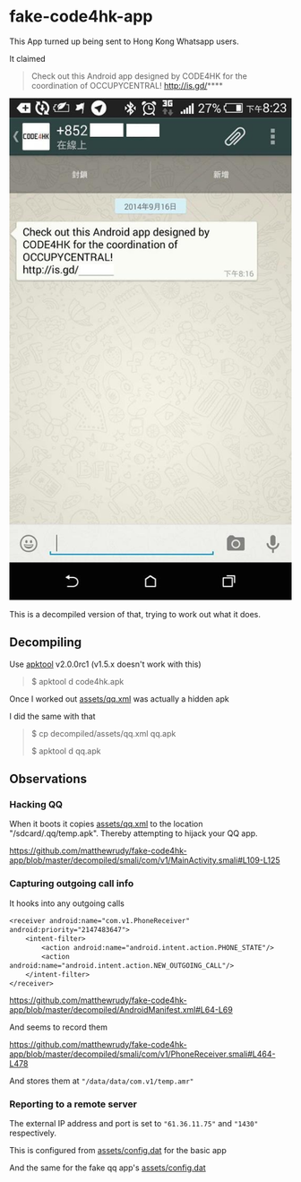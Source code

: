 fake-code4hk-app
================

This App turned up being sent to Hong Kong Whatsapp users.

It claimed

> Check out this Android app designed by
> CODE4HK for the coordination of
> OCCUPYCENTRAL!
> http://is.gd/****

![Original Screenshot](https://raw.githubusercontent.com/matthewrudy/fake-code4hk-app/master/assets/code4hk-fake-app.jpg)

This is a decompiled version of that,
trying to work out what it does.

Decompiling
-----------

Use [apktool](https://code.google.com/p/android-apktool/wiki/Install) v2.0.0rc1 (v1.5.x doesn't work with this)

> $ apktool d code4hk.apk

Once I worked out [assets/qq.xml](https://github.com/matthewrudy/fake-code4hk-app/blob/master/decompiled/assets/qq.xml) was actually a hidden apk

I did the same with that

> $ cp decompiled/assets/qq.xml qq.apk
>
> $ apktool d qq.apk

Observations
------------

### Hacking QQ

When it boots it copies [assets/qq.xml]() to the location "/sdcard/.qq/temp.apk". Thereby attempting to hijack your QQ app.

https://github.com/matthewrudy/fake-code4hk-app/blob/master/decompiled/smali/com/v1/MainActivity.smali#L109-L125

### Capturing outgoing call info

It hooks into any outgoing calls

```
<receiver android:name="com.v1.PhoneReceiver" android:priority="2147483647">
    <intent-filter>
        <action android:name="android.intent.action.PHONE_STATE"/>
        <action android:name="android.intent.action.NEW_OUTGOING_CALL"/>
    </intent-filter>
</receiver>
```

https://github.com/matthewrudy/fake-code4hk-app/blob/master/decompiled/AndroidManifest.xml#L64-L69

And seems to record them

https://github.com/matthewrudy/fake-code4hk-app/blob/master/decompiled/smali/com/v1/PhoneReceiver.smali#L464-L478

And stores them at `"/data/data/com.v1/temp.amr"`

### Reporting to a remote server

The external IP address and port is set to `"61.36.11.75"` and `"1430"` respectively.

This is configured from [assets/config.dat](https://github.com/matthewrudy/fake-code4hk-app/blob/master/decompiled/assets/config.dat) for the basic app

And the same for the fake qq app's [assets/config.dat](https://github.com/matthewrudy/fake-code4hk-app/blob/master/qq.xml-decompiled/assets/config.dat)


